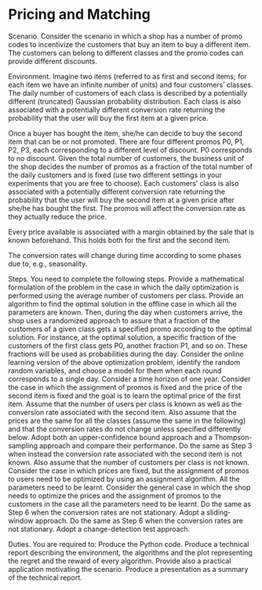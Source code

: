 # Pricing and Matching
 Scenario. Consider the scenario in which a shop has a number of promo codes to incentivize the customers that buy an item to buy a different item. The customers can belong to different classes and the promo codes can provide different discounts.

Environment. Imagine two items (referred to as first and second items; for each item we have an infinite number of units) and four customers’ classes. The daily number of customers of each class is described by a potentially different (truncated) Gaussian probability distribution. Each class is also associated with a potentially different conversion rate returning the probability that the user will buy the first item at a given price.

Once a buyer has bought the item, she/he can decide to buy the second item that can be or not promoted. There are four different promos P0, P1, P2, P3, each corresponding to a different level of discount. P0 corresponds to no discount. Given the total number of customers, the business unit of the shop decides the number of promos as a fraction of the total number of the daily customers and is fixed (use two different settings in your experiments that you are free to choose). Each customers’ class is also associated with a potentially different conversion rate returning the probability that the user will buy the second item at a given price after she/he has bought the first. The promos will affect the conversion rate as they actually reduce the price. 

Every price available is associated with a margin obtained by the sale that is known beforehand. This holds both for the first and the second item. 

The conversion rates will change during time according to some phases due to, e.g., seasonality.

Steps. You need to complete the following steps.
Provide a mathematical formulation of the problem in the case in which the daily optimization is performed using the average number of customers per class. Provide an algorithm to find the optimal solution in the offline case in which all the parameters are known. Then, during the day when customers arrive, the shop uses a randomized approach to assure that a fraction of the customers of a given class gets a specified promo according to the optimal solution. For instance, at the optimal solution, a specific fraction of the customers of the first class gets P0, another fraction P1, and so on. These fractions will be used as probabilities during the day.
Consider the online learning version of the above optimization problem, identify the random random variables, and choose a model for them when each round corresponds to a single day. Consider a time horizon of one year.
Consider the case in which the assignment of promos is fixed and the price of the second item is fixed and the goal is to learn the optimal price of the first item. Assume that the number of users per class is known as well as the conversion rate associated with the second item. Also assume that the prices are the same for all the classes (assume the same in the following) and that the conversion rates do not change unless specified differently below. Adopt both an upper-confidence bound approach and a Thompson-sampling approach and compare their performance.
Do the same as Step 3 when instead the conversion rate associated with the second item is not known. Also assume that the number of customers per class is not known.
Consider the case in which prices are fixed, but the assignment of promos to users need to be optimized by using an assignment algorithm. All the parameters need to be learnt. 
Consider the general case in which the shop needs to optimize the prices and the assignment of promos to the customers in the case all the parameters need to be learnt.
Do the same as Step 6 when the conversion rates are not stationary. Adopt a sliding-window approach.
Do the same as Step 6 when the conversion rates are not stationary. Adopt a change-detection test approach.

Duties. You are required to:
Produce the Python code.
Produce a technical report describing the environment, the algorithms and the plot representing the regret and the reward of every algorithm. Provide also a practical application motivating the scenario.
Produce a presentation as a summary of the technical report.

